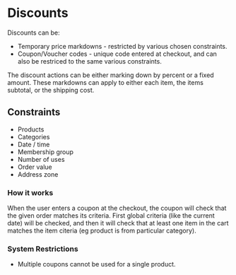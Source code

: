 # Discounts

Discounts can be:

 * Temporary price markdowns - restricted by various chosen constraints.
 * Coupon/Voucher codes - unique code entered at checkout, and can also be restriced to the same various constraints.

The discount actions can be either marking down by percent or a fixed amount.
These markdowns can apply to either each item, the items subtotal, or the shipping cost.

## Constraints

 * Products
 * Categories
 * Date / time
 * Membership group
 * Number of uses
 * Order value
 * Address zone

### How it works

When the user enters a coupon at the checkout, the coupon will check that the given order matches
its criteria. First global criteria (like the current date) will be checked, and then it will
check that at least one item in the cart matches the item citeria (eg product is from particular category).
  
### System Restrictions

 * Multiple coupons cannot be used for a single product.
